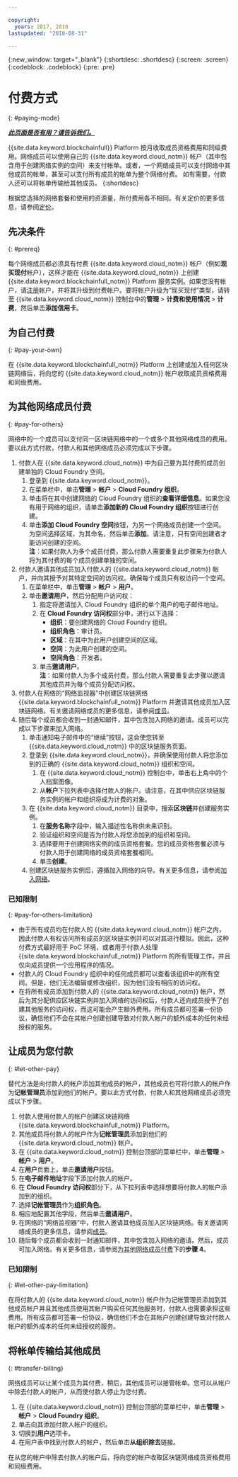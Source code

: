 ```yaml
---

copyright:
  years: 2017, 2018
lastupdated: "2018-08-31"

---
```


{:new_window: target="_blank"}
{:shortdesc: .shortdesc}
{:screen: .screen}
{:codeblock: .codeblock}
{:pre: .pre}

# 付费方式
{: #paying-mode}


***[此页面是否有用？请告诉我们。](https://www.surveygizmo.com/s3/4501493/IBM-Blockchain-Documentation)***


{{site.data.keyword.blockchainfull}} Platform 按月收取成员资格费用和同级费用。网络成员可以使用自己的 {{site.data.keyword.cloud_notm}} 帐户（其中包含用于创建网络实例的空间）来支付帐单。或者，一个网络成员可以支付网络中其他成员的帐单，甚至可以支付所有成员的帐单为整个网络付费。
如有需要，付款人还可以将帐单传输给其他成员。
{:shortdesc}

根据您选择的网络套餐和使用的资源量，所付费用各不相同。有关定价的更多信息，请参阅[定价](/docs/services/blockchain/pricing.html)。

## 先决条件
{: #prereq}

每个网络成员都必须具有付费 {{site.data.keyword.cloud_notm}} 帐户（例如**现买现付**帐户），这样才能在 {{site.data.keyword.cloud_notm}} 上创建 {{site.data.keyword.blockchainfull_notm}} Platform 服务实例。如果您没有帐户，请[注册](https://console.bluemix.net/registration/)帐户，并将其升级到付费帐户。要将帐户升级为“现买现付”类型，请转至 {{site.data.keyword.cloud_notm}} 控制台中的**管理** > **计费和使用情况** > **计费**，然后单击**添加信用卡**。


## 为自己付费
{: #pay-your-own}

在 {{site.data.keyword.blockchainfull_notm}} Platform 上创建或加入任何区块链网络后，将向您的 {{site.data.keyword.cloud_notm}} 帐户收取成员资格费用和同级费用。


## 为其他网络成员付费
{: #pay-for-others}

网络中的一个成员可以支付同一区块链网络中的一个或多个其他网络成员的费用。要以此方式付款，付款人和其他网络成员必须完成以下步骤。

1. 付款人在 {{site.data.keyword.cloud_notm}} 中为自己要为其付费的成员创建单独的 Cloud Foundry 空间。
   1. 登录到 {{site.data.keyword.cloud_notm}}。
   2. 在菜单栏中，单击**管理** > **帐户** > **Cloud Foundry 组织**。
   3. 单击将在其中创建网络的 Cloud Foundry 组织的**查看详细信息**。如果您没有用于网络的组织，请单击**添加新的 Cloud Foundry 组织**按钮进行创建。
   4. 单击**添加 Cloud Foundry 空间**按钮，为另一个网络成员创建一个空间。为空间选择区域，为其命名，然后单击**添加**。请注意，只有空间创建者才能访问创建的空间。  
   **注**：如果付款人为多个成员付费，那么付款人需要重复此步骤来为付款人将为其付费的每个成员创建单独的空间。
2. 付款人邀请其他成员加入付款人的 {{site.data.keyword.cloud_notm}} 帐户，并向其授予对其特定空间的访问权。确保每个成员只有权访问一个空间。
   1. 在菜单栏中，单击**管理** > **帐户** > **用户**。  
   2. 单击**邀请用户**，然后分配用户访问权：
      1. 指定将邀请加入 Cloud Foundry 组织的单个用户的电子邮件地址。
      2. 在 **Cloud Foundry 访问权**部分中，进行以下选择：
         - **组织**：要创建网络的 Cloud Foundry 组织。
         - **组织角色**：审计员。
         - **区域**：在其中为此用户创建空间的区域。
         - **空间**：为此用户创建的空间。
         - **空间角色**：开发者。
      3. 单击**邀请用户**。  
   **注**：如果付款人为多个成员付费，那么付款人需要重复此步骤以邀请其他成员并为每个成员分配访问权。
3. 付款人在网络的“网络监视器”中创建区块链网络 {{site.data.keyword.blockchainfull_notm}} Platform 并邀请其他成员加入区块链网络。有关邀请网络成员的更多信息，请参阅[成员](https://console.bluemix.net/docs/services/blockchain/v10_dashboard.html#members)。
4. 随后每个成员都会收到一封通知邮件，其中包含加入网络的邀请。成员可以完成以下步骤来加入网络。
   1. 单击通知电子邮件中的“继续”按钮，这会使您转至 {{site.data.keyword.cloud_notm}} 中的区块链服务页面。
   2. 登录到 {{site.data.keyword.cloud_notm}}，并确保使用付款人将您添加到的正确的 {{site.data.keyword.cloud_notm}} 组织和空间。
      1. 在 {{site.data.keyword.cloud_notm}} 控制台中，单击右上角中的个人档案图像。
      2. 从**帐户**下拉列表中选择付款人的帐户。请注意，在其中供应区块链服务实例的帐户和组织将成为计费的对象。  
   3. 在 {{site.data.keyword.cloud_notm}} 目录中，搜索**区块链**并创建服务实例。
      1. 在**服务名称**字段中，输入描述性名称供未来识别。
      2. 验证组织和空间是否为付款人将您添加到的组织和空间。
      3. 选择要用于创建网络实例的成员资格套餐。您的成员资格套餐必须与付款人用于创建网络的成员资格套餐相同。
      4. 单击**创建**。
   4. 创建区块链服务实例后，遵循加入网络的向导。有关更多信息，请参阅[加入网络](https://console.bluemix.net/docs/services/blockchain/get_start.html#joining-a-network)。

### 已知限制
{: #pay-for-others-limitation}
- 由于所有成员均在付款人的 {{site.data.keyword.cloud_notm}} 帐户之内，因此付款人有权访问所有成员的区块链实例并可以对其进行模拟。因此，这种付费方式最好用于 PoC 环境，或者用于付款人处理 {{site.data.keyword.blockchainfull_notm}} Platform 的所有管理工作，并且仅向成员提供一个应用程序的情况。  
- 付款人的 Cloud Foundry 组织中的任何成员都可以查看该组织中的所有空间。但是，他们无法编辑或修改组织，因为他们没有相应的访问权。  
- 在将所有成员添加到付款人的 {{site.data.keyword.cloud_notm}} 帐户，然后为其分配供应区块链实例并加入网络的访问权后，付款人还向成员授予了创建其他服务的访问权，而这可能会产生额外费用。所有成员都可签署一份协议，确信他们不会在其帐户创建创建导致对付款人帐户的额外成本的任何未经授权的服务。  

## 让成员为您付款
{: #let-other-pay}

替代方法是向付款人的帐户添加其他成员的帐户，其他成员也可将付款人的帐户作为**记帐管理员**添加到他们的帐户。要以此方式付款，付款人和其他网络成员必须完成以下步骤。

1. 付款人使用付款人的帐户创建区块链网络 {{site.data.keyword.blockchainfull_notm}} Platform。
2. 其他成员将付款人的帐户作为**记帐管理员**添加到他们的 {{site.data.keyword.cloud_notm}} 帐户。
  1. 在 {{site.data.keyword.cloud_notm}} 控制台顶部的菜单栏中，单击**管理** > **帐户** > **用户**。
  2. 在**用户**页面上，单击**邀请用户**按钮。
  3. 在**电子邮件地址**字段下添加付款人的帐户。
  4. 在 **Cloud Foundry 访问权**部分下，从下拉列表中选择想要将付款人的帐户添加到的组织。
  5. 选择**记帐管理员**作为**组织角色**。
  6. 相应地配置其他字段，然后单击**邀请用户**。  
3. 在网络的“网络监视器”中，付款人邀请其他成员加入区块链网络。有关邀请网络成员的更多信息，请参阅[成员](https://console.bluemix.net/docs/services/blockchain/v10_dashboard.html#members)。
4. 随后每个成员都会收到一封通知邮件，其中包含加入网络的邀请。然后，成员可加入网络。有关更多信息，请参阅[为其他网络成员付费](#pay-for-others)下的**步骤 4**。

### 已知限制
{: #let-other-pay-limitation}

在将付款人的 {{site.data.keyword.cloud_notm}} 帐户作为记帐管理员添加到其他成员帐户并且其他成员使用其帐户购买任何其他服务时，付款人也需要承担这些费用。所有成员都可签署一份协议，确信他们不会在其帐户创建创建导致对付款人帐户的额外成本的任何未经授权的服务。  


## 将帐单传输给其他成员
{: #transfer-billing}

网络成员可以让某个成员为其付费，稍后，其他成员可以接管帐单。您可以从帐户中除去付款人的帐户，从而使付款人停止为您付费。

1. 在 {{site.data.keyword.cloud_notm}} 控制台顶部的菜单栏中，单击**管理** > **帐户** > **Cloud Foundry 组织**。
2. 单击向其添加付款人帐户的组织。
3. 切换到**用户**选项卡。
4. 在用户表中找到付款人的帐户，然后单击**从组织除去**链接。

在从您的帐户中除去付款人的帐户后，将向您的帐户收取区块链网络成员资格费用和同级费用。
